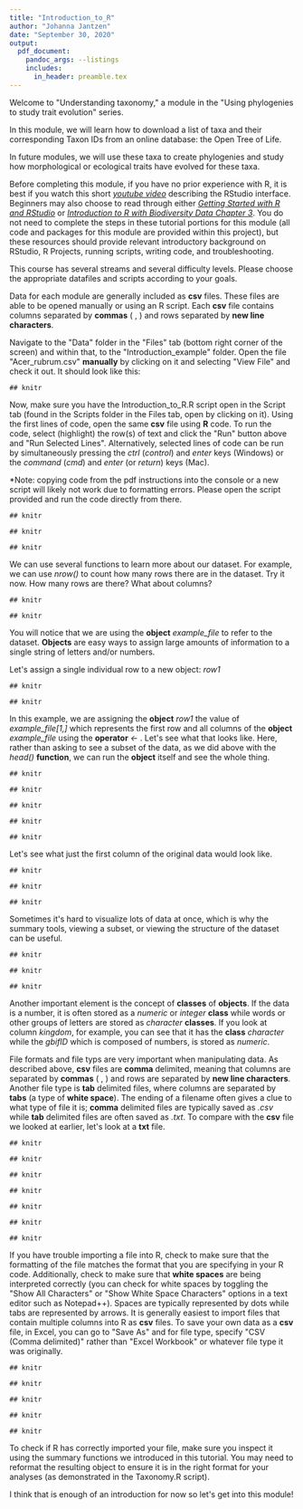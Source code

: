 ```yaml
---
title: "Introduction_to_R"
author: "Johanna Jantzen"
date: "September 30, 2020"
output: 
  pdf_document:
    pandoc_args: --listings
    includes:
      in_header: preamble.tex
---
```


Welcome to "Understanding taxonomy," a module in the "Using phylogenies to study trait evolution" series.

In this module, we will learn how to download a list of taxa and their corresponding Taxon IDs from an online database: the Open Tree of Life. 

In future modules, we will use these taxa to create phylogenies and study how morphological or ecological traits have evolved for these taxa. 

Before completing this module, if you have no prior experience with R, it is best if you watch this short *[youtube video](https://www.youtube.com/watch?v=5YmcEYTSN7k)* describing the RStudio interface. Beginners may also choose to read through either *[Getting Started with R and RStudio](https://ourcodingclub.github.io/tutorials/intro-to-r/)* or *[Introduction to R with Biodiversity Data Chapter 3](http://mlgaynor.com/BLUE-Intro2RwithBiodiversityData/_book/pre-activity.html)*. You do not need to complete the steps in these tutorial portions for this module (all code and packages for this module are provided within this project), but these resources should provide relevant introductory background on RStudio, R Projects, running scripts, writing code, and troubleshooting. 

This course has several streams and several difficulty levels. Please choose the appropriate datafiles and scripts according to your goals.

Data for each module are generally included as **csv** files. These files are able to be opened manually or using an R script. Each **csv** file contains columns separated by **commas** ( , ) and rows separated by **new line characters**.

Navigate to the "Data" folder in the "Files" tab (bottom right corner of the screen) and within that, to the "Introduction_example" folder. Open the file "Acer_rubrum.csv" **manually** by clicking on it and selecting "View File" and check it out. It should look like this:


```
## knitr
```

Now, make sure you have the Introduction_to_R.R script open in the Script tab (found in the Scripts folder in the Files tab, open by clicking on it). Using the first lines of code, open the same **csv** file using **R** code. To run the code, select (highlight) the row(s) of text and click the "Run" button above and "Run Selected Lines". Alternatively, selected lines of code can be run by simultaneously pressing the *ctrl* (*control*) and *enter* keys (Windows) or the *command* (*cmd*) and *enter* (or *return*) keys (Mac).

*Note: copying code from the pdf instructions into the console or a new script will likely not work due to formatting errors. Please open the script provided and run the code directly from there.


```
## knitr
```


```
## knitr
```

```
## knitr
```

We can use several functions to learn more about our dataset. For example, we can use *nrow()* to count how many rows there are in the dataset. Try it now. How many rows are there? What about columns?


```
## knitr
```

```
## knitr
```

You will notice that we are using the **object** *example_file* to refer to the dataset. **Objects** are easy ways to assign large amounts of information to a single string of letters and/or numbers. 

Let's assign a single individual row to a new object: *row1*


```
## knitr
```

```
## knitr
```


In this example, we are assigning the **object** *row1* the value of *example_file[1,]* which represents the first row and all columns of the **object** *example_file* using the **operator** *<-* . Let's see what that looks like. Here, rather than asking to see a subset of the data, as we did above with the *head()* **function**, we can run the **object** itself and see the whole thing. 


```
## knitr
```

```
## knitr
```


```
## knitr
```

```
## knitr
```

```
## knitr
```

Let's see what just the first column of the original data would look like. 


```
## knitr
```

```
## knitr
```

```
## knitr
```


Sometimes it's hard to visualize lots of data at once, which is why the summary tools, viewing a subset, or viewing the structure of the dataset can be useful. 


```
## knitr
```

```
## knitr
```

```
## knitr
```

Another important element is the concept of **classes** of **objects**. If the data is a number, it is often stored as a *numeric* or *integer* **class** while words or other groups of letters are stored as *character* **classes**. If you look at column *kingdom*, for example, you can see that it has the **class** *character* while the *gbifID* which is composed of numbers, is stored as *numeric*.

File formats and file typs are very important when manipulating data. As described above, **csv** files are **comma** delimited, meaning that columns are separated by **commas** ( , ) and rows are separated by **new line characters**. Another file type is **tab** delimited files, where columns are separated by **tabs** (a type of **white space**). The ending of a filename often gives a clue to what type of file it is; **comma** delimited files are typically saved as *.csv* while **tab** delimited files are often saved as *.txt*. To compare with the **csv** file we looked at earlier, let's look at a **txt** file. 


```
## knitr
```

```
## knitr
```

```
## knitr
```



```
## knitr
```

```
## knitr
```

```
## knitr
```

```
## knitr
```
If you have trouble importing a file into R, check to make sure that the formatting of the file matches the format that you are specifying in your R code. Additionally, check to make sure that **white spaces** are being interpreted correctly (you can check for white spaces by toggling the "Show All Characters" or "Show White Space Characters" options in a text editor such as Notepad++). Spaces are typically represented by dots while tabs are represented by arrows. It is generally easiest to import files that contain multiple columns into R as **csv** files. To save your own data as a **csv** file, in Excel, you can go to "Save As" and for file type, specify "CSV (Comma delimited)" rather than "Excel Workbook" or whatever file type it was originally. 


```
## knitr
```

```
## knitr
```

```
## knitr
```

```
## knitr
```

```
## knitr
```


To check if R has correctly imported your file, make sure you inspect it using the summary functions we introduced in this tutorial. You may need to reformat the resulting object to ensure it is in the right format for your analyses (as demonstrated in the Taxonomy.R script).

I think that is enough of an introduction for now so let's get into this module!
